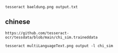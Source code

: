 

```text
tesseract baeldung.png output.txt
```

## chinese

```text
https://github.com/tesseract-ocr/tessdata/blob/main/chi_sim.traineddata
```

```text
tesseract multiLanguageText.png output -l chi_sim
```
